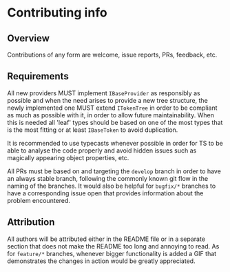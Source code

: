 # Contributing info

## Overview

Contributions of any form are welcome, issue reports, PRs, feedback, etc.

## Requirements

All new providers MUST implement `IBaseProvider` as responsibly as possible and when the need arises
to provide a new tree structure, the newly implemented one MUST extend `ITokenTree` in order to be
compliant as much as possible with it, in order to allow future maintainability. When this is needed
all 'leaf' types should be based on one of the most types that is the most fitting or at least `IBaseToken`
to avoid duplication.

It is recommended to use typecasts whenever possible in order for TS to be able to analyse the code properly
and avoid hidden issues such as magically appearing object properties, etc.

All PRs must be based on and targeting the `develop` branch in order to have
an always stable branch, following the commonly known git flow in the naming of
the branches. It would also be helpful for `bugfix/*` branches to have a corresponding issue
open that provides information about the problem encountered.

## Attribution

All authors will be attributed either in the README file or in a separate
section that does not make the README too long and annoying to read. As for
`feature/*` branches, whenever bigger functionality is added a GIF that
demonstrates the changes in action would be greatly appreciated.

